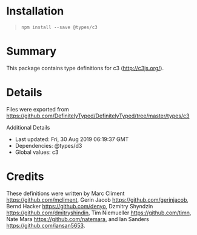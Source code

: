 # Installation
> `npm install --save @types/c3`

# Summary
This package contains type definitions for c3 (http://c3js.org/).

# Details
Files were exported from https://github.com/DefinitelyTyped/DefinitelyTyped/tree/master/types/c3

Additional Details
 * Last updated: Fri, 30 Aug 2019 06:19:37 GMT
 * Dependencies: @types/d3
 * Global values: c3

# Credits
These definitions were written by Marc Climent <https://github.com/mcliment>, Gerin Jacob <https://github.com/gerinjacob>, Bernd Hacker <https://github.com/denyo>, Dzmitry Shyndzin <https://github.com/dmitryshindin>, Tim Niemueller <https://github.com/timn>, Nate Mara <https://github.com/natemara>, and Ian Sanders <https://github.com/iansan5653>.
